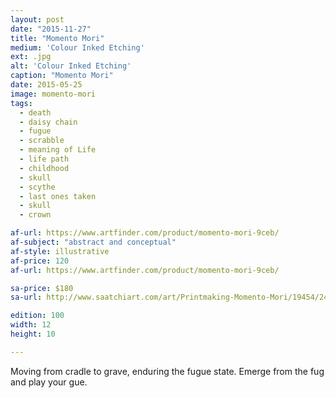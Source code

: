 ```yaml
---
layout: post
date: "2015-11-27"
title: "Momento Mori"
medium: 'Colour Inked Etching'
ext: .jpg
alt: 'Colour Inked Etching'
caption: "Momento Mori"
date: 2015-05-25
image: momento-mori
tags:
  - death
  - daisy chain
  - fugue
  - scrabble
  - meaning of Life
  - life path
  - childhood
  - skull
  - scythe
  - last ones taken
  - skull
  - crown

af-url: https://www.artfinder.com/product/momento-mori-9ceb/
af-subject: "abstract and conceptual"
af-style: illustrative
af-price: 120
af-url: https://www.artfinder.com/product/momento-mori-9ceb/

sa-price: $180
sa-url: http://www.saatchiart.com/art/Printmaking-Momento-Mori/19454/2487943/view

edition: 100
width: 12
height: 10

---
```


Moving from cradle to grave, enduring the fugue state. Emerge from the fug and play your gue.
